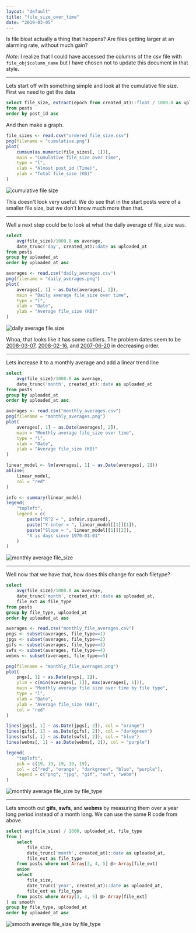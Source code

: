 ```yaml
---
layout: "default"
title: "file_size_over_time"
date: "2019-03-05"
---
```


Is file bloat actually a thing that happens? Are files getting larger at an alarming rate, without much gain?

*Note*: I realize that I could have accessed the columns of the csv file with `file_obj$column_name` but I have chosen not to update this document in that style.

---

Lets start off with something simple and look at the cumulative file size.
First we need to get the data

```sql
select file_size, extract(epoch from created_at)::float / 1000.0 as uploaded_at
from posts
order by post_id asc
```

And then make a graph.

```R
file_sizes <- read.csv("ordered_file_size.csv")
png(filename = "cumulative.png")
plot(
	cumsum(as.numeric(file_sizes[, 1])),
	main = "Cumulative file_size over time",
	type = "l",
	xlab = "Almost post_id (Time)",
	ylab = "Total file_size (KB)"
)
```

<img src="cumulative.png" alt="cumulative file size">

This doesn't look very useful. We do see that in the start posts were of a smaller file size, but we don't know much more than that.

---

Well a next step could be to look at what the daily average of file_size was.

```sql
select
	avg(file_size)/1000.0 as average,
	date_trunc('day', created_at)::date as uploaded_at
from posts
group by uploaded_at
order by uploaded_at asc
```
```R
averages <- read.csv("daily_averages.csv")
png(filename = "daily_averages.png")
plot(
	averages[, 1] ~ as.Date(averages[, 2]),
	main = "Daily average file_size over time",
	type = "l",
	xlab = "Date",
	ylab = "Average file_size (KB)"
)
```
<img src="daily_averages.png" alt="daily average file size">

Whoa, that looks like it has some outliers. The problem dates seem to be
[2008-03-07](https://e621.net/post/index/1/date:2008-03-07),
[2008-02-16](https://e621.net/post/index/1/date:2008-02-16), and
[2007-06-20](https://e621.net/post/index/1/date:2007-06-20)
in decreasing order.

---

Lets increase it to a monthly average and add a linear trend line

```sql
select
	avg(file_size)/1000.0 as average,
	date_trunc('month', created_at)::date as uploaded_at
from posts
group by uploaded_at
order by uploaded_at asc
```

```R
averages <- read.csv("monthly_averages.csv")
png(filename = "monthly_averages.png")
plot(
	averages[, 1] ~ as.Date(averages[, 2]),
	main = "Monthly average file_size over time",
	type = "l",
	xlab = "Date",
	ylab = "Average file_size (KB)"
)

linear_model <- lm(averages[, 1] ~ as.Date(averages[, 2]))
abline(
	linear_model,
	col = "red"
)

info <- summary(linear_model)
legend(
	"topleft",
	legend = c(
		paste("R^2 = ", info$r.squared),
		paste("Y-inter = ", linear_model[[1]][1]),
		paste("Slope = ", linear_model[[1]][2]),
		"X is days since 1970-01-01"
	)
)
```

<img src="monthly_averages.png" alt="monthly average file_size">

---

Well now that we have that, how does this change for each filetype?

```sql
select
	avg(file_size)/1000.0 as average,
	date_trunc('month', created_at)::date as uploaded_at,
	file_ext as file_type
from posts
group by file_type, uploaded_at
order by uploaded_at asc
```
```R
averages <- read.csv("monthly_file_averages.csv")
pngs <- subset(averages, file_type==1)
jpgs <- subset(averages, file_type==2)
gifs <- subset(averages, file_type==3)
swfs <- subset(averages, file_type==4)
webms <- subset(averages, file_type==5)

png(filename = "monthly_file_averages.png")
plot(
	pngs[, 1] ~ as.Date(pngs[, 2]),
	ylim = c(min(averages[, 1]), max(averages[, 1])),
	main = "Monthly average file size over time by file type",
	type = "l",
	xlab = "Date",
	ylab = "Average file_size (KB)",
	col = "red"
)

lines(jpgs[, 1] ~ as.Date(jpgs[, 2]), col = "orange")
lines(gifs[, 1] ~ as.Date(gifs[, 2]), col = "darkgreen")
lines(swfs[, 1] ~ as.Date(swfs[, 2]), col = "blue")
lines(webms[, 1] ~ as.Date(webms[, 2]), col = "purple")

legend(
	"topleft",
	pch = c(19, 19, 19, 19, 19),
	col = c("red", "orange", "darkgreen", "blue", "purple"),
	legend = c("png", "jpg", "gif", "swf", "webm")
)
```

<img src="monthly_file_averages.png" alt="monthly average file_size by file_type">

---

Lets smooth out **gifs**, **swfs**, and **webms** by measuring them over a year long period instead of a month long. We can use the same R code from above.

```sql
select avg(file_size) / 1000, uploaded_at, file_type
from (
	select
		file_size,
		date_trunc('month', created_at)::date as uploaded_at,
		file_ext as file_type
	from posts where not Array[3, 4, 5] @> Array[file_ext]
	union
	select
		file_size,
		date_trunc('year', created_at)::date as uploaded_at,
		file_ext as file_type
	from posts where Array[3, 4, 5] @> Array[file_ext]
) as smooth
group by file_type, uploaded_at
order by uploaded_at asc
```

<img src="smooth_file_averages.png" alt="smooth average file_size by file_type">